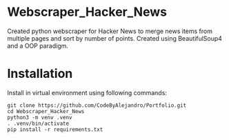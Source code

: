 # Webscraper_Hacker_News
Created python webscraper for Hacker News to merge news items from multiple pages and sort by number of points. Created using BeautifulSoup4 and a OOP paradigm.

# Installation
Install in virtual environment using following commands:
```shell
git clone https://github.com/CodeByAlejandro/Portfolio.git
cd Webscraper_Hacker_News
python3 -m venv .venv
. .venv/bin/activate
pip install -r requirements.txt
```
